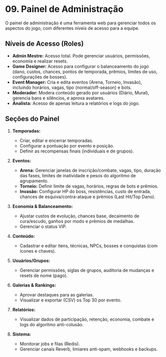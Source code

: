 # 09. Painel de Administração

O painel de administração é uma ferramenta web para gerenciar todos os aspectos do jogo, com diferentes níveis de acesso para a equipe.

## Níveis de Acesso (Roles)
- **Admin Mestre:** Acesso total. Pode gerenciar usuários, permissões, economia e realizar resets.
- **Game Designer:** Acesso para configurar o balanceamento do jogo (dano, custos, chances, pontos de temporada, prêmios, limites de uso, configurações de bosses).
- **Event Manager:** Cria e edita eventos (Arena, Torneio, Invasão), incluindo horários, vagas, tipo (normal/off-season) e bots.
- **Moderador:** Modera conteúdo gerado por usuários (Diário, Mural), gerencia bans e silêncios, e aprova avatares.
- **Analista:** Acesso de apenas leitura a relatórios e logs do jogo.

## Seções do Painel

1.  **Temporadas:**
    - Criar, editar e encerrar temporadas.
    - Configurar a pontuação por evento e posição.
    - Definir as recompensas finais (individuais e de grupos).

2.  **Eventos:**
    - **Arena:** Gerenciar janelas de inscrição/combate, vagas, tipo, duração das fases, limites de inatividade e pesos do algoritmo de agrupamento.
    - **Torneio:** Definir limite de vagas, horários, regras de bots e prêmios.
    - **Invasão:** Configurar HP do boss, resistências, custo de entrada, chances de esquiva/contra-ataque e prêmios (Last Hit/Top Dano).

3.  **Economia & Balanceamento:**
    - Ajustar custos de evolução, chances base, decaimento de cura/escudo, ganhos por modo e prêmios de medalhas.
    - Gerenciar o status VIP.

4.  **Conteúdo:**
    - Cadastrar e editar itens, técnicas, NPCs, bosses e conquistas (com ícones e chaves).

5.  **Usuários/Grupos:**
    - Gerenciar permissões, siglas de grupos, auditoria de mudanças e resets de nome (pago).

6.  **Galerias & Rankings:**
    - Aprovar destaques para as galerias.
    - Visualizar e exportar (CSV) os Top 30 por evento.

7.  **Relatórios:**
    - Visualizar dados de participação, retenção, economia, combate e logs do algoritmo anti-colusão.

8.  **Sistema:**
    - Monitorar jobs e filas (Redis).
    - Gerenciar canais Reverb, limiares anti-spam, webhooks e backups.
